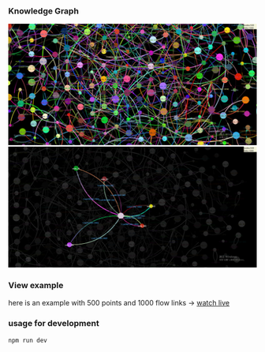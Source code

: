 ### Knowledge Graph

![overview](https://github.com/dengcheke/zstp/blob/main/assets/overview.png)
![gray](https://github.com/dengcheke/zstp/blob/main/assets/gray.png)

### View example
here is an example with 500 points and 1000 flow links -> [watch live](https://dengcheke.github.io/zstp)

### usage for development
```
npm run dev
```
